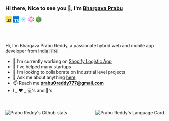 ### Hi there, Nice to see you 👋, I'm [Bhargava Prabu](https://prabureddy.github.io)
<code><img height="20" src="https://raw.githubusercontent.com/github/explore/80688e429a7d4ef2fca1e82350fe8e3517d3494d/topics/javascript/javascript.png"></code>
<code><img height="20" src="https://raw.githubusercontent.com/github/explore/80688e429a7d4ef2fca1e82350fe8e3517d3494d/topics/typescript/typescript.png"></code>
<code><img height="20" src="https://raw.githubusercontent.com/github/explore/80688e429a7d4ef2fca1e82350fe8e3517d3494d/topics/react/react.png"></code>
<code><img height="20" src="https://raw.githubusercontent.com/github/explore/5c058a388828bb5fde0bcafd4bc867b5bb3f26f3/topics/graphql/graphql.png"></code>
<code><img height="20" src="https://raw.githubusercontent.com/github/explore/80688e429a7d4ef2fca1e82350fe8e3517d3494d/topics/nodejs/nodejs.png"></code>    

<br />
<br />

Hi, I'm Bhargava Prabu Reddy, a passionate hybrid web and mobile app developer from India 🇮🇳


- 🔭 I’m currently working on [Shopify Logistic App](https://github.com/prabureddy/shopify-logistics-app)
- 🌱 I've helped many startups
- 👯 I’m looking to collaborate on Industrial level projects
- 💬 Ask me about anything [here](https://github.com/prabureddy/prabureddy/issues)
- 📫 Reach me **prabu0reddy777@gmail.com**
-  I  _ ❤️ _ 💻's and 📱's

<br />
<br />

<img align="left" alt="Prabu Reddy's Github stats" src="https://github-readme-stats.vercel.app/api?username=prabureddy&count_private=true&show_icons=true" />
<img align="right" alt="Prabu Reddy's Language Card" src="https://github-readme-stats.vercel.app/api/top-langs/?username=prabureddy&layout=compact" />

